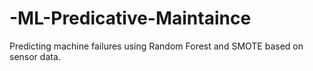# -ML-Predicative-Maintaince
Predicting machine failures using Random Forest and SMOTE based on sensor data.
